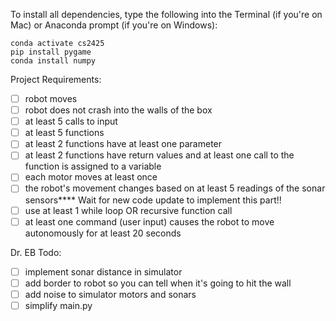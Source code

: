 To install all dependencies, type the following into the Terminal (if you're on Mac) or Anaconda prompt (if you're on Windows):

    conda activate cs2425
    pip install pygame
    conda install numpy

Project Requirements:
* [ ] robot moves
* [ ] robot does not crash into the walls of the box
* [ ] at least 5 calls to input
* [ ] at least 5 functions
* [ ] at least 2 functions have at least one parameter
* [ ] at least 2 functions have return values and at least one call to the function is assigned to a variable
* [ ] each motor moves at least once
* [ ] the robot's movement changes based on at least 5 readings of the sonar sensors**** Wait for new code update to implement this part!!
* [ ] use at least 1 while loop OR recursive function call
* [ ] at least one command (user input) causes the robot to move autonomously for at least 20 seconds

Dr. EB Todo:
* [ ] implement sonar distance in simulator
* [ ] add border to robot so you can tell when it's going to hit the wall
* [ ] add noise to simulator motors and sonars
* [ ] simplify main.py
